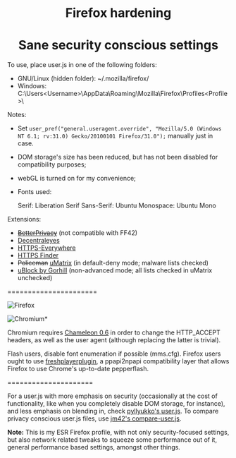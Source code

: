 <h1 align="center">Firefox hardening</h1>

<h1 align="center">Sane security conscious settings</h1>

To use, place user.js in one of the following folders:
* GNU/Linux (hidden folder): ~/.mozilla/firefox/<profile folder> 
* Windows: C:\Users\<Username>\AppData\Roaming\Mozilla\Firefox\Profiles\<Profile>\

Notes:
* Set ````user_pref("general.useragent.override", "Mozilla/5.0 (Windows NT 6.1; rv:31.0) Gecko/20100101 Firefox/31.0");```` manually just in case.
* DOM storage's size has been reduced, but has not been disabled for compatibility purposes;
* webGL is turned on for my convenience;
* Fonts used:

    Serif: Liberation Serif
    Sans-Serif: Ubuntu
    Monospace: Ubuntu Mono

Extensions:
* [~~BetterPrivacy~~](https://addons.mozilla.org/en-US/firefox/addon/betterprivacy/) (not compatible with FF42)
* [Decentraleyes](https://github.com/Synzvato/decentraleyes)
* [HTTPS-Everywhere](https://github.com/EFForg/https-everywhere)
* [HTTPS Finder](https://github.com/kevinjacobs/HTTPS-Finder)
* ~~Policeman~~ [uMatrix](https://github.com/gorhill/uMatrix/) (in default-deny mode; malware lists checked)
* [uBlock by Gorhill](https://github.com/gorhill/ublock/) (non-advanced mode; all lists checked in uMatrix unchecked)


======================


![Firefox](https://fuwa.se/f/9gXXAU.png)

![Chromium*](https://fuwa.se/f/YlWsFt.png)


Chromium requires [Chameleon 0.6](https://github.com/ghostwords/chameleon) in order to change the HTTP_ACCEPT headers, as well as the user agent (although replacing the latter is trivial).

Flash users, disable font enumeration if possible (mms.cfg). Firefox users ought to use [freshplayerplugin](https://github.com/i-rinat/freshplayerplugin), a  ppapi2npapi compatibility layer that allows Firefox to use Chrome's up-to-date pepperflash.


=====================



For a user.js with more emphasis on security (occasionally at the cost of functionality, like when you completely disable DOM storage, for instance), and less emphasis on blending in, check [pyllyukko's user.js](https://github.com/pyllyukko/user.js). To compare privacy conscious user.js files, use [jm42's compare-user.js](https://github.com/jm42/compare-user.js).


**Note:** This is my ESR Firefox profile, with not only security-focused settings, but also network related tweaks to squeeze some performance out of it, general performance based settings, amongst other things. 
